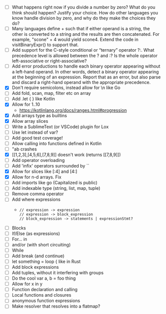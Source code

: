 - [ ] What happens right now if you divide a number by zero? What do you think should happen? Justify your choice. How do other languages you know handle division by zero, and why do they make the choices they do?
- [ ] Many languages define + such that if either operand is a string, the other is converted to a string and the results are then concatenated. For example, "scone" + 4 would yield scone4. Extend the code in visitBinaryExpr() to support that.
- [ ] Add support for the C-style conditional or “ternary” operator ?:. What precedence level is allowed between the ? and :? Is the whole operator left-associative or right-associative?
- [ ] Add error productions to handle each binary operator appearing without a left-hand operand. In other words, detect a binary operator appearing at the beginning of an expression. Report that as an error, but also parse and discard a right-hand operand with the appropriate precedence.
- [X] Don't require semicolons, instead allow for \n like Go
- [ ] Add fold, scan, map, filter etc on array
- [ ] Add .let { } like Kotlin
- [X] Allow for 1..10
  - https://kotlinlang.org/docs/ranges.html#progression
- [X] Add arrays type as builtins
- [X] Allow array slices
- [ ] Write a SublimeText (or VSCode) plugin for Lox
- [ ] Use let instead of var?
- [ ] Add good test coverage!
- [ ] Allow calling into functions defined in Kotlin
- [ ] "ab crashes
- [X] [[1,2,3],[4,5,6],[7,8,9]] doesn't work (returns [[7,8,9]])
- [ ] Add operator overloading
- [ ] Add 'infix' operators surrounded by ``
- [X] Allow for slices like [:4] and [4:]
- [X] Allow for n-d arrays. Fix
- [ ] Add imports like go (Capitalized is public)
- [ ] Add indexable type (string, list, map, tuple)
- [ ] Remove comma operator
- [ ] Add where expressions
  -     // expression -> expression
        // expression -> block_expression
        // block_expression -> statements | expressionStmt?
- [ ] Blocks
- [ ] If/Else (as expressions)
- [ ] For... in
- [ ] and/or (with short circuiting)
- [ ] While
- [ ] Add break (and continue)
- [ ] let something = loop { like in Rust
- [ ] Add block expressions
- [ ] Add tuples, without it interfering with groups
- [ ] Do the cool var a, b = foo thing
- [ ] Allow for x in y
- [ ] Function declaration and calling
- [ ] Local functions and closures
- [ ] anonymous function expressions
- [ ] Make resolver that resolves into a flatmap?